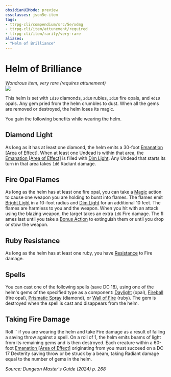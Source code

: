 ```yaml
---
obsidianUIMode: preview
cssclasses: json5e-item
tags:
- ttrpg-cli/compendium/src/5e/xdmg
- ttrpg-cli/item/attunement/required
- ttrpg-cli/item/rarity/very-rare
aliases: 
- "Helm of Brilliance"
---
```

# Helm of Brilliance
*Wondrous item, very rare (requires attunement)*  
![](3-Mechanics/CLI/items/img/helm-of-brilliance.webp#right)


This helm is set with `1d10` diamonds, `2d10` rubies, `3d10` fire opals, and `4d10` opals. Any gem pried from the helm crumbles to dust. When all the gems are removed or destroyed, the helm loses its magic.

You gain the following benefits while wearing the helm.

## Diamond Light

As long as it has at least one diamond, the helm emits a 30-foot [Emanation [Area of Effect]](3-Mechanics/CLI/rules/variant-rules/emanation-area-of-effect-xphb.md). When at least one Undead is within that area, the [Emanation [Area of Effect]](3-Mechanics/CLI/rules/variant-rules/emanation-area-of-effect-xphb.md) is filled with [Dim Light](3-Mechanics/CLI/rules/variant-rules/dim-light-xphb.md). Any Undead that starts its turn in that area takes `1d6` Radiant damage.

## Fire Opal Flames

As long as the helm has at least one fire opal, you can take a [Magic](3-Mechanics/CLI/rules/actions.md#Magic) action to cause one weapon you are holding to burst into flames. The flames emit [Bright Light](3-Mechanics/CLI/rules/variant-rules/bright-light-xphb.md) in a 10-foot radius and [Dim Light](3-Mechanics/CLI/rules/variant-rules/dim-light-xphb.md) for an additional 10 feet. The flames are harmless to you and the weapon. When you hit with an attack using the blazing weapon, the target takes an extra `1d6` Fire damage. The fl ames last until you take a [Bonus Action](3-Mechanics/CLI/rules/variant-rules/bonus-action-xphb.md) to extinguish them or until you drop or stow the weapon.

## Ruby Resistance

As long as the helm has at least one ruby, you have [Resistance](3-Mechanics/CLI/rules/variant-rules/resistance-xphb.md) to Fire damage.

## Spells

You can cast one of the following spells (save DC 18), using one of the helm's gems of the specified type as a component: [Daylight](3-Mechanics/CLI/spells/daylight-xphb.md) (opal), [Fireball](3-Mechanics/CLI/spells/fireball-xphb.md) (fire opal), [Prismatic Spray](3-Mechanics/CLI/spells/prismatic-spray-xphb.md) (diamond), or [Wall of Fire](3-Mechanics/CLI/spells/wall-of-fire-xphb.md) (ruby). The gem is destroyed when the spell is cast and disappears from the helm.

## Taking Fire Damage

Roll `` if you are wearing the helm and take Fire damage as a result of failing a saving throw against a spell. On a roll of 1, the helm emits beams of light from its remaining gems and is then destroyed. Each creature within a 60-foot [Emanation [Area of Effect]](3-Mechanics/CLI/rules/variant-rules/emanation-area-of-effect-xphb.md) originating from you must succeed on a DC 17 Dexterity saving throw or be struck by a beam, taking Radiant damage equal to the number of gems in the helm.

*Source: Dungeon Master's Guide (2024) p. 268*